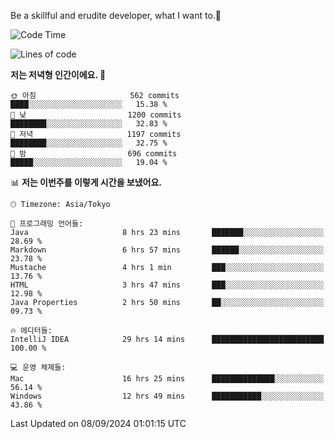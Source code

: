 Be a skillful and erudite developer, what I want to.👶

<!--START_SECTION:waka-->
![Code Time](http://img.shields.io/badge/Code%20Time-1%2C245%20hrs%2027%20mins-blue)

![Lines of code](https://img.shields.io/badge/%EC%A0%80%EB%8A%94%20%EC%97%AC%ED%83%9C%EA%B9%8C%EC%A7%80%20-2.7%20million%20%EC%A4%84%EC%9D%98%20%EC%BD%94%EB%93%9C%EB%A5%BC%20%EC%9E%91%EC%84%B1%ED%96%88%EC%96%B4%EC%9A%94.-blue)

**저는 저녁형 인간이에요. 🦉** 

```text
🌞 아침                     562 commits         ████░░░░░░░░░░░░░░░░░░░░░   15.38 % 
🌆 낮　                     1200 commits        ████████░░░░░░░░░░░░░░░░░   32.83 % 
🌃 저녁                     1197 commits        ████████░░░░░░░░░░░░░░░░░   32.75 % 
🌙 밤　                     696 commits         █████░░░░░░░░░░░░░░░░░░░░   19.04 % 
```


📊 **저는 이번주를 이렇게 시간을 보냈어요.** 

```text
🕑︎ Timezone: Asia/Tokyo

💬 프로그래밍 언어들: 
Java                     8 hrs 23 mins       ███████░░░░░░░░░░░░░░░░░░   28.69 % 
Markdown                 6 hrs 57 mins       ██████░░░░░░░░░░░░░░░░░░░   23.78 % 
Mustache                 4 hrs 1 min         ███░░░░░░░░░░░░░░░░░░░░░░   13.76 % 
HTML                     3 hrs 47 mins       ███░░░░░░░░░░░░░░░░░░░░░░   12.98 % 
Java Properties          2 hrs 50 mins       ██░░░░░░░░░░░░░░░░░░░░░░░   09.73 % 

🔥 에디터들: 
IntelliJ IDEA            29 hrs 14 mins      █████████████████████████   100.00 % 

💻 운영 체제들: 
Mac                      16 hrs 25 mins      ██████████████░░░░░░░░░░░   56.14 % 
Windows                  12 hrs 49 mins      ███████████░░░░░░░░░░░░░░   43.86 % 
```


 Last Updated on 08/09/2024 01:01:15 UTC
<!--END_SECTION:waka-->
